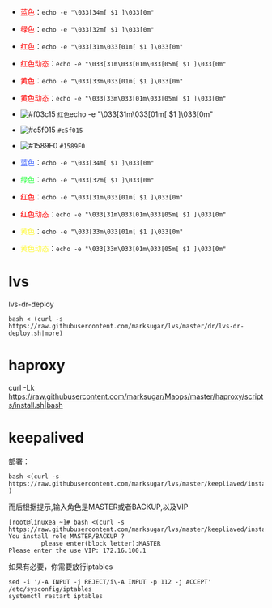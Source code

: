 
- <font color=red>蓝色</font>：`echo -e "\033[34m[ $1 ]\033[0m"`
- <font color=red>绿色</font>：`echo -e "\033[32m[ $1 ]\033[0m"`
- <font color=red>红色</font>：`echo -e "\033[31m\033[01m[ $1 ]\033[0m"`
- <font color=red>红色动态</font>：`echo -e "\033[31m\033[01m\033[05m[ $1 ]\033[0m"`
- <font color=red>黄色</font>：`echo -e "\033[33m\033[01m[ $1 ]\033[0m"`
- <font color=red>黄色动态</font>：`echo -e "\033[33m\033[01m\033[05m[ $1 ]\033[0m"`

- ![#f03c15](https://placehold.it/15/f03c15/000000?text=+) `红色`echo -e "\033[31m\033[01m[ $1 ]\033[0m"
- ![#c5f015](https://placehold.it/15/c5f015/000000?text=+) `#c5f015` 
- ![#1589F0](https://placehold.it/15/1589F0/000000?text=+) `#1589F0` 

- <font color=335BFF>蓝色</font>：`echo -e "\033[34m[ $1 ]\033[0m"`
- <font color=33FF49>绿色</font>：`echo -e "\033[32m[ $1 ]\033[0m"`
- <font color=red>红色</font>：`echo -e "\033[31m\033[01m[ $1 ]\033[0m"`
- <font color=red>红色动态</font>：`echo -e "\033[31m\033[01m\033[05m[ $1 ]\033[0m"`
- <font color=FFF933>黄色</font>：`echo -e "\033[33m\033[01m[ $1 ]\033[0m"`
- <font color=FFF933>黄色动态</font>：`echo -e "\033[33m\033[01m\033[05m[ $1 ]\033[0m"`


# lvs



lvs-dr-deploy

```
bash < (curl -s https://raw.githubusercontent.com/marksugar/lvs/master/dr/lvs-dr-deploy.sh|more)

```

# haproxy

curl -Lk https://raw.githubusercontent.com/marksugar/Maops/master/haproxy/scripts/install.sh|bash

# keepalived


部署：

```
bash <(curl -s  https://raw.githubusercontent.com/marksugar/lvs/master/keepliaved/install.sh|more )
```

而后根据提示,输入角色是MASTER或者BACKUP,以及VIP
```
[root@linuxea ~]# bash <(curl -s  https://raw.githubusercontent.com/marksugar/lvs/master/keepliaved/install.sh|more)
You install role MASTER/BACKUP ?
         please enter(block letter):MASTER
Please enter the use VIP: 172.16.100.1
```

如果有必要，你需要放行iptables
```
sed -i '/-A INPUT -j REJECT/i\-A INPUT -p 112 -j ACCEPT' /etc/sysconfig/iptables
systemctl restart iptables
```
